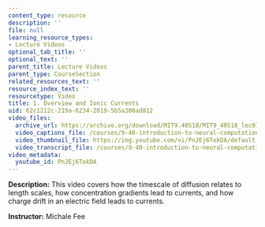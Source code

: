 ```yaml
---
content_type: resource
description: ''
file: null
learning_resource_types:
- Lecture Videos
optional_tab_title: ''
optional_text: ''
parent_title: Lecture Videos
parent_type: CourseSection
related_resources_text: ''
resource_index_text: ''
resourcetype: Video
title: 1. Overview and Ionic Currents
uid: 62c1212c-219a-6234-2019-5b5a300ad812
video_files:
  archive_url: https://archive.org/download/MIT9.40S18/MIT9_40S18_lec01_300k.mp4
  video_captions_file: /courses/9-40-introduction-to-neural-computation-spring-2018/399d605b2735501181349e09866c4ea2_PnJEj6TokDA.vtt
  video_thumbnail_file: https://img.youtube.com/vi/PnJEj6TokDA/default.jpg
  video_transcript_file: /courses/9-40-introduction-to-neural-computation-spring-2018/a5bf6224bd922563347674f6835a7981_PnJEj6TokDA.pdf
video_metadata:
  youtube_id: PnJEj6TokDA
---
```


**Description:** This video covers how the timescale of diffusion relates to length scales, how concentration gradients lead to currents, and how charge drift in an electric field leads to currents.

**Instructor:** Michale Fee
